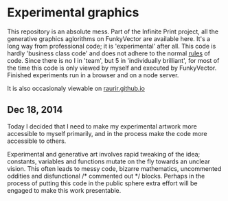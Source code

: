 Experimental graphics
=====================

This repository is an absolute mess. Part of the Infinite Print project, all the generative graphics aglorithms on FunkyVector are available here. It's a long way from professional code; it is 'experimental' after all. This code is hardly 'business class code' and does not adhere to the normal [rules](http://www.goodreads.com/quotes/9168-programs-must-be-written-for-people-to-read-and-only) of code. Since there is no I in 'team', but 5 in 'individually brilliant', for most of the time this code is only viewed by myself and executed by FunkyVector. Finished experiments run in a browser and on a node server.

It is also occasionaly viewable on [raurir.github.io](http://raurir.github.io/)

Dec 18, 2014
------------

Today I decided that I need to make my experimental artwork more accessible to myself primarily, and in the process make the code more accessible to others.

Experimental and generative art involves rapid tweaking of the idea; constants, variables and functions mutate on the fly towards an unclear vision. This often leads to messy code, bizarre mathematics, uncommented oddities and disfunctional /* commented out */ blocks. Perhaps in the process of putting this code in the public sphere extra effort will be engaged to make this work presentable.
